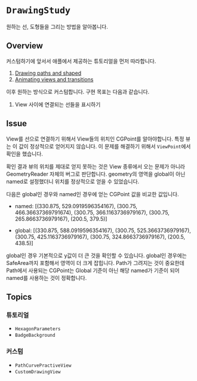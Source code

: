 # ``DrawingStudy``

원하는 선, 도형들을 그리는 방법을 알아봅니다. 

## Overview

커스텀하기에 앞서서 애플에서 제공하는 튜토리얼을 먼저 따라합니다.
1. [Drawing paths and shaped](https://developer.apple.com/tutorials/swiftui/drawing-paths-and-shapes)
2. [Animating views and transitions](https://developer.apple.com/tutorials/swiftui/animating-views-and-transitions)

이후 원하는 방식으로 커스텀합니다. 구현 목표는 다음과 같습니다. 
1. View 사이에 연결되는 선들을 표시하기

## Issue 

View를 선으로 연결하기 위해서 View들의 위치인 CGPoint를 알아야합니다. 특정 뷰는 이 값이 정상적으로 얻어지지 않습니다.
이 문제를 해결하기 위해서 ``ViewPoint``에서 확인을 했습니다.

확인 결과 뷰의 위치를 제대로 얻지 못하는 것은 View 종류에서 오는 문제가 아니라 GeometryReader 자체의 버그로 판단합니다.
geometry의 영역을 global이 아닌 named로 설정했더니 위치를 정상적으로 얻을 수 있었습니다. 

다음은 global인 경우와 named인 경우에 얻는 CGPoint 값을 비교한 값입니다.


* named: [(330.875, 529.0919596354167), (300.75, 466.36637369791674), (300.75, 366.1163736979167), (300.75, 265.8663736979167), (200.5, 379.5)]

* global: [(330.875, 588.0919596354167), (300.75, 525.3663736979167), (300.75, 425.1163736979167), (300.75, 324.8663736979167), (200.5, 438.5)]

global인 경우 기본적으로 y값이 더 큰 것을 확인할 수 있습니다. global인 경우에는 SafeArea까지 포함해서 영역이 더 크게 잡힙니다.
Path가 그려지는 것이 중요한데 Path에서 사용되는 CGPoint는 Global 기준이 아닌 해당 named가 기준이 되어 named를 사용하는 것이 정확합니다. 


## Topics

### 튜토리얼 

- ``HexagonParameters``
- ``BadgeBackground``

### 커스텀 
- ``PathCurvePractiveView``
- ``CustomDrawingView``
